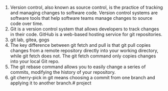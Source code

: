 1. Version control, also known as source control, is the practice of tracking and managing changes to software code. Version control systems are software tools that help software teams         manage changes to source code over time.                                                                                                                                                                                          
2. Git is a version control system that allows developers to track changes in their code. GitHub is a web-based hosting service for git repositories.                                                      
3. git lab, gitea, gogs                                                                                                                                                                            
3. The key difference between git fetch and pull is that git pull copies changes from a remote repository directly into your working directory, while git fetch does not. The git fetch          command   only copies changes into your local Git repo.                                                                                                                                                                        
5.  The git rebase command allows you to easily change a series of commits, modifying the history of your repository.                                                                                                                              
6. git cherry-pick in git means choosing a commit from one branch and applying it to another branch.# project
